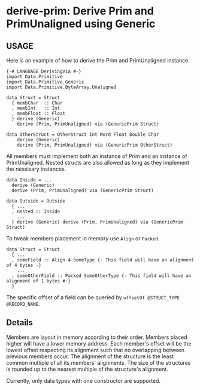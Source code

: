 # derive-prim: Derive Prim and PrimUnaligned using Generic
## USAGE
Here is an example of how to derive the Prim and PrimUnaligned instance.
```
{-# LANGUAGE DerivingVia #-}
import Data.Primitive
import Data.Primitive.Generic
import Data.Primitive.ByteArray.Unaligned

data Struct = Struct
  { membChar  :: Char    
  , membInt   :: Int
  , membFloat :: Float
  } derive (Generic)
    derive (Prim, PrimUnaligned) via (GenericPrim Struct)

data OtherStruct = OtherStruct Int Word Float Double Char
    derive (Generic) 
    derive (Prim, PrimUnaligned) via (GenericPrim OtherStruct)
```
All members must implement both an instance of Prim and an instance of PrimUnaligned. Nested structs are also allowed as long as they implement the nessisary instances.
```
data Inside = ... 
  derive (Generic) 
  derive (Prim, PrimUnaligned) via (GenericPrim Struct)

data Outside = Outside 
  { ...
  , nested :: Inside
    ...
  } derive (Generic) derive (Prim, PrimUnaligned) via (GenericPrim Struct)
```
To tweak members placement in memory use `Align` or `Packed`.
```
data Struct = Struct 
  { ...
  , someField :: Align 4 SomeType {- This field will have an alignment of 4 bytes -}
    ...
  , someOtherField :: Packed SomeOtherType {- This field will have an alignment of 1 bytes #-}
  }
```
The specific offset of a field can be queried by `offsetOf @STRUCT_TYPE @RECORD_NAME`.
## Details
Members are layout in memory according to their order. Members placed higher will have a lower memory address. 
Each member's offset will be the lowest offset respecting its alignment such that no overlapping between previous members occur.
The alignment of the structure is the least common multiple of all its members' alignments.
The size of the structures is rounded up to the nearest multiple of the structure's alignment.

Currently, only data types with one constructor are supported.
